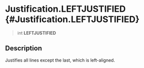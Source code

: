 Justification.LEFTJUSTIFIED {#Justification.LEFTJUSTIFIED}
===========================

> int **LEFTJUSTIFIED**

Description
-----------

Justifies all lines except the last, which is left-aligned.
